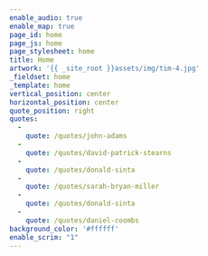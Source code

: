 ```yaml
---
enable_audio: true
enable_map: true
page_id: home
page_js: home
page_stylesheet: home
title: Home
artwork: '{{ _site_root }}assets/img/tim-4.jpg'
_fieldset: home
_template: home
vertical_position: center
horizontal_position: center
quote_position: right
quotes:
  -
    quote: /quotes/john-adams
  -
    quote: /quotes/david-patrick-stearns
  -
    quote: /quotes/donald-sinta
  -
    quote: /quotes/sarah-bryan-miller
  -
    quote: /quotes/donald-sinta
  -
    quote: /quotes/daniel-coombs
background_color: '#ffffff'
enable_scrim: "1"
---
```



